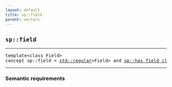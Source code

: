 ```yaml
---
layout: default
title: sp::field
parent: vectors
---
```


## `sp::field`

---

<pre>
template&lt;class Field>
concept sp::field = <a href="https://en.cppreference.com/w/cpp/concepts/regular">std::regular</a>&lt;Field> and <a href="has_field_closure.html">sp::has_field_closure</a>&lt;Field>;
</pre>

---

### Semantic requirements


